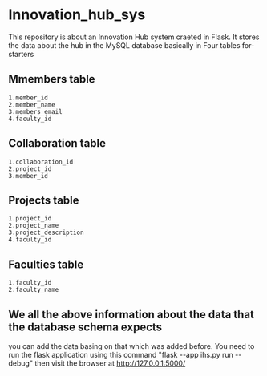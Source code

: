 # Innovation_hub_sys

This repository is about an Innovation Hub system craeted in Flask.
It stores the data about the hub in the MySQL database basically in 
Four tables for-starters 
## Mmembers table
    1.member_id
    2.member_name
    3.members_email
    4.faculty_id  
   
## Collaboration table
    1.collaboration_id
    2.project_id
    3.member_id

## Projects table
    1.project_id
    2.project_name
    3.project_description
    4.faculty_id
    

## Faculties table
    1.faculty_id
    2.faculty_name

##  We all the above information about the data that the database schema expects 
you can add the data basing on that which was added before. You need to run the 
flask application using this command 
"flask --app ihs.py run --debug"
then visit the browser at http://127.0.0.1:5000/


